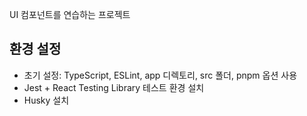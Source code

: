 UI 컴포넌트를 연습하는 프로젝트

## 환경 설정

- 초기 설정: TypeScript, ESLint, app 디렉토리, src 폴더, pnpm 옵션 사용
- Jest + React Testing Library 테스트 환경 설치
- Husky 설치
